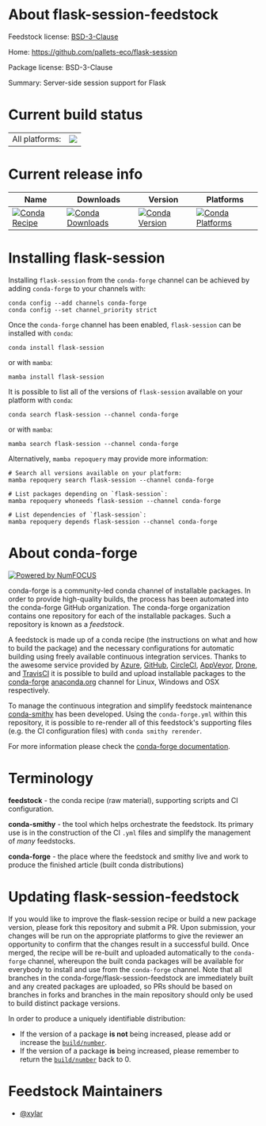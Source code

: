 About flask-session-feedstock
=============================

Feedstock license: [BSD-3-Clause](https://github.com/conda-forge/flask-session-feedstock/blob/main/LICENSE.txt)

Home: https://github.com/pallets-eco/flask-session

Package license: BSD-3-Clause

Summary: Server-side session support for Flask

Current build status
====================


<table><tr><td>All platforms:</td>
    <td>
      <a href="https://dev.azure.com/conda-forge/feedstock-builds/_build/latest?definitionId=15550&branchName=main">
        <img src="https://dev.azure.com/conda-forge/feedstock-builds/_apis/build/status/flask-session-feedstock?branchName=main">
      </a>
    </td>
  </tr>
</table>

Current release info
====================

| Name | Downloads | Version | Platforms |
| --- | --- | --- | --- |
| [![Conda Recipe](https://img.shields.io/badge/recipe-flask--session-green.svg)](https://anaconda.org/conda-forge/flask-session) | [![Conda Downloads](https://img.shields.io/conda/dn/conda-forge/flask-session.svg)](https://anaconda.org/conda-forge/flask-session) | [![Conda Version](https://img.shields.io/conda/vn/conda-forge/flask-session.svg)](https://anaconda.org/conda-forge/flask-session) | [![Conda Platforms](https://img.shields.io/conda/pn/conda-forge/flask-session.svg)](https://anaconda.org/conda-forge/flask-session) |

Installing flask-session
========================

Installing `flask-session` from the `conda-forge` channel can be achieved by adding `conda-forge` to your channels with:

```
conda config --add channels conda-forge
conda config --set channel_priority strict
```

Once the `conda-forge` channel has been enabled, `flask-session` can be installed with `conda`:

```
conda install flask-session
```

or with `mamba`:

```
mamba install flask-session
```

It is possible to list all of the versions of `flask-session` available on your platform with `conda`:

```
conda search flask-session --channel conda-forge
```

or with `mamba`:

```
mamba search flask-session --channel conda-forge
```

Alternatively, `mamba repoquery` may provide more information:

```
# Search all versions available on your platform:
mamba repoquery search flask-session --channel conda-forge

# List packages depending on `flask-session`:
mamba repoquery whoneeds flask-session --channel conda-forge

# List dependencies of `flask-session`:
mamba repoquery depends flask-session --channel conda-forge
```


About conda-forge
=================

[![Powered by
NumFOCUS](https://img.shields.io/badge/powered%20by-NumFOCUS-orange.svg?style=flat&colorA=E1523D&colorB=007D8A)](https://numfocus.org)

conda-forge is a community-led conda channel of installable packages.
In order to provide high-quality builds, the process has been automated into the
conda-forge GitHub organization. The conda-forge organization contains one repository
for each of the installable packages. Such a repository is known as a *feedstock*.

A feedstock is made up of a conda recipe (the instructions on what and how to build
the package) and the necessary configurations for automatic building using freely
available continuous integration services. Thanks to the awesome service provided by
[Azure](https://azure.microsoft.com/en-us/services/devops/), [GitHub](https://github.com/),
[CircleCI](https://circleci.com/), [AppVeyor](https://www.appveyor.com/),
[Drone](https://cloud.drone.io/welcome), and [TravisCI](https://travis-ci.com/)
it is possible to build and upload installable packages to the
[conda-forge](https://anaconda.org/conda-forge) [anaconda.org](https://anaconda.org/)
channel for Linux, Windows and OSX respectively.

To manage the continuous integration and simplify feedstock maintenance
[conda-smithy](https://github.com/conda-forge/conda-smithy) has been developed.
Using the ``conda-forge.yml`` within this repository, it is possible to re-render all of
this feedstock's supporting files (e.g. the CI configuration files) with ``conda smithy rerender``.

For more information please check the [conda-forge documentation](https://conda-forge.org/docs/).

Terminology
===========

**feedstock** - the conda recipe (raw material), supporting scripts and CI configuration.

**conda-smithy** - the tool which helps orchestrate the feedstock.
                   Its primary use is in the construction of the CI ``.yml`` files
                   and simplify the management of *many* feedstocks.

**conda-forge** - the place where the feedstock and smithy live and work to
                  produce the finished article (built conda distributions)


Updating flask-session-feedstock
================================

If you would like to improve the flask-session recipe or build a new
package version, please fork this repository and submit a PR. Upon submission,
your changes will be run on the appropriate platforms to give the reviewer an
opportunity to confirm that the changes result in a successful build. Once
merged, the recipe will be re-built and uploaded automatically to the
`conda-forge` channel, whereupon the built conda packages will be available for
everybody to install and use from the `conda-forge` channel.
Note that all branches in the conda-forge/flask-session-feedstock are
immediately built and any created packages are uploaded, so PRs should be based
on branches in forks and branches in the main repository should only be used to
build distinct package versions.

In order to produce a uniquely identifiable distribution:
 * If the version of a package **is not** being increased, please add or increase
   the [``build/number``](https://docs.conda.io/projects/conda-build/en/latest/resources/define-metadata.html#build-number-and-string).
 * If the version of a package **is** being increased, please remember to return
   the [``build/number``](https://docs.conda.io/projects/conda-build/en/latest/resources/define-metadata.html#build-number-and-string)
   back to 0.

Feedstock Maintainers
=====================

* [@xylar](https://github.com/xylar/)


